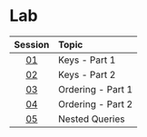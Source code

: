 # Lab

|  Session  | Topic             |
| :-------: | :---------------- |
| [01](01/) | Keys - Part 1     |
| [02](02/) | Keys - Part 2     |
| [03](03/) | Ordering - Part 1 |
| [04](04/) | Ordering - Part 2 |
| [05](05/) | Nested Queries    |
